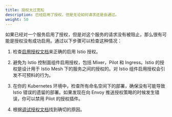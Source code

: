 ```yaml
---
title: 授权太过宽松
description: 已经启用了授权，但是无论如何请求还是会通过。
weight: 50
---
```


如果已经对一个服务启用了授权，但是对这个服务的请求没有被阻止，那么很有可能是授权没有成功启用。通过以下步骤可以检查这种情况：

1. 检查[启用授权文档](/zh/docs/concepts/security/)来正确的启用 Istio 授权。

1. 避免为 Istio 控制面组件启用授权，包括 Mixer，Pilot 和 Ingress。Istio 的授权是设计用于 Istio Mesh 下的服务之间的授权的。对 Istio 组件启用授权会引发不可预料的行为。

1. 在你的 Kubernetes 环境中，检查所有命名空间下的部署，确保没有可能导致 Istio 错误的遗留的部署。如果发现在向 Envoy 推送授权策略的时候发生错误，你可以禁用 Pilot 的授权插件。

1. 根据[调试授权文档](/docs/ops/troubleshooting/security-issues/)找到确切的原因。
